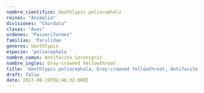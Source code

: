 ```yaml
---
nombre_cientifico: Geothlypis poliocephala
reinos: "Animalia"
divisiones: "Chordata"
clases: "Aves"
ordenes: "Passeriformes"
familias: 'Parulidae '
generos: Geothlypis
especie: 'poliocephala '
nombre_comun: Antifacito Coronigrís
nombre_ingles: Gray-crowned Yellowthroat
title: 'Geothlypis poliocephala, Gray-crowned Yellowthroat, Antifacito Coronigrís'
draft: false
date: 2017-08-19T02:46:32.000Z
---
```



